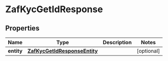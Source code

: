 

# ZafKycGetIdResponse


## Properties

| Name | Type | Description | Notes |
|------------ | ------------- | ------------- | -------------|
|**entity** | [**ZafKycGetIdResponseEntity**](ZafKycGetIdResponseEntity.md) |  |  [optional] |



